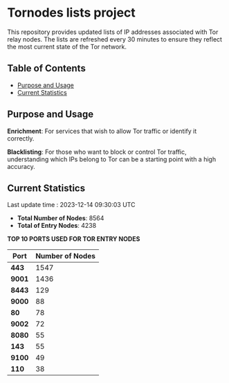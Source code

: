 # Tornodes lists project

This repository provides updated lists of IP addresses associated with Tor relay nodes. The lists are refreshed every 30 minutes to ensure they reflect the most current state of the Tor network.

## Table of Contents

- [Purpose and Usage](#purpose-and-usage)
- [Current Statistics](#current-statistics)


## Purpose and Usage

**Enrichment**: For services that wish to allow Tor traffic or identify it correctly.

**Blacklisting**: For those who want to block or control Tor traffic, understanding which IPs belong to Tor can be a starting point with a high accuracy.

## Current Statistics

Last update time : 2023-12-14 09:30:03 UTC

- **Total Number of Nodes**: 8564
- **Total of Entry Nodes**: 4238

**TOP 10 PORTS USED FOR TOR ENTRY NODES**

| **Port** | **Number of Nodes** |
|------|-----------------|
| **443**   | 1547  |
| **9001**   | 1436  |
| **8443**   | 129  |
| **9000**   | 88  |
| **80**   | 78  |
| **9002**   | 72  |
| **8080**   | 55  |
| **143**   | 55  |
| **9100**   | 49  |
| **110**   | 38  |

